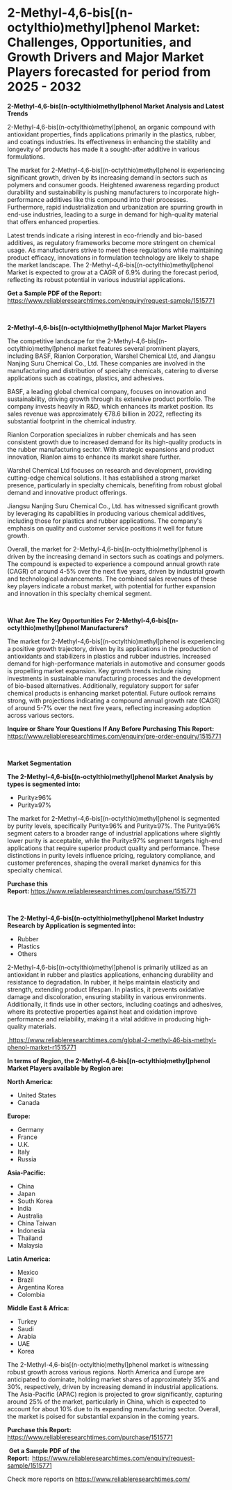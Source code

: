 <p><h1>2-Methyl-4,6-bis[(n-octylthio)methyl]phenol Market: Challenges, Opportunities, and Growth Drivers and Major Market Players forecasted for period from 2025 - 2032</h1></p><p><strong>2-Methyl-4,6-bis[(n-octylthio)methyl]phenol Market Analysis and Latest Trends</strong></p>
<p><p>2-Methyl-4,6-bis[(n-octylthio)methyl]phenol, an organic compound with antioxidant properties, finds applications primarily in the plastics, rubber, and coatings industries. Its effectiveness in enhancing the stability and longevity of products has made it a sought-after additive in various formulations. </p><p>The market for 2-Methyl-4,6-bis[(n-octylthio)methyl]phenol is experiencing significant growth, driven by its increasing demand in sectors such as polymers and consumer goods. Heightened awareness regarding product durability and sustainability is pushing manufacturers to incorporate high-performance additives like this compound into their processes. Furthermore, rapid industrialization and urbanization are spurring growth in end-use industries, leading to a surge in demand for high-quality material that offers enhanced properties.</p><p>Latest trends indicate a rising interest in eco-friendly and bio-based additives, as regulatory frameworks become more stringent on chemical usage. As manufacturers strive to meet these regulations while maintaining product efficacy, innovations in formulation technology are likely to shape the market landscape. The 2-Methyl-4,6-bis[(n-octylthio)methyl]phenol Market is expected to grow at a CAGR of 6.9% during the forecast period, reflecting its robust potential in various industrial applications.</p></p>
<p><strong>Get a Sample PDF of the Report:&nbsp;</strong> <a href="https://www.reliableresearchtimes.com/enquiry/request-sample/1515771?utm_campaign=2934&utm_medium=2&utm_source=Github&utm_content=ia&utm_term=29032025&utm_id=2-methyl-46-bisn-octylthiomethylphenol">https://www.reliableresearchtimes.com/enquiry/request-sample/1515771</a></p>
<p>&nbsp;</p>
<p><strong>2-Methyl-4,6-bis[(n-octylthio)methyl]phenol Major Market Players</strong></p>
<p><p>The competitive landscape for the 2-Methyl-4,6-bis[(n-octylthio)methyl]phenol market features several prominent players, including BASF, Rianlon Corporation, Warshel Chemical Ltd, and Jiangsu Nanjing Suru Chemical Co., Ltd. These companies are involved in the manufacturing and distribution of specialty chemicals, catering to diverse applications such as coatings, plastics, and adhesives.</p><p>BASF, a leading global chemical company, focuses on innovation and sustainability, driving growth through its extensive product portfolio. The company invests heavily in R&D, which enhances its market position. Its sales revenue was approximately €78.6 billion in 2022, reflecting its substantial footprint in the chemical industry.</p><p>Rianlon Corporation specializes in rubber chemicals and has seen consistent growth due to increased demand for its high-quality products in the rubber manufacturing sector. With strategic expansions and product innovation, Rianlon aims to enhance its market share further.</p><p>Warshel Chemical Ltd focuses on research and development, providing cutting-edge chemical solutions. It has established a strong market presence, particularly in specialty chemicals, benefiting from robust global demand and innovative product offerings.</p><p>Jiangsu Nanjing Suru Chemical Co., Ltd. has witnessed significant growth by leveraging its capabilities in producing various chemical additives, including those for plastics and rubber applications. The company's emphasis on quality and customer service positions it well for future growth.</p><p>Overall, the market for 2-Methyl-4,6-bis[(n-octylthio)methyl]phenol is driven by the increasing demand in sectors such as coatings and polymers. The compound is expected to experience a compound annual growth rate (CAGR) of around 4-5% over the next five years, driven by industrial growth and technological advancements. The combined sales revenues of these key players indicate a robust market, with potential for further expansion and innovation in this specialty chemical segment.</p></p>
<p>&nbsp;</p>
<p><strong>What Are The Key Opportunities For 2-Methyl-4,6-bis[(n-octylthio)methyl]phenol Manufacturers?</strong></p>
<p><p>The market for 2-Methyl-4,6-bis[(n-octylthio)methyl]phenol is experiencing a positive growth trajectory, driven by its applications in the production of antioxidants and stabilizers in plastics and rubber industries. Increased demand for high-performance materials in automotive and consumer goods is propelling market expansion. Key growth trends include rising investments in sustainable manufacturing processes and the development of bio-based alternatives. Additionally, regulatory support for safer chemical products is enhancing market potential. Future outlook remains strong, with projections indicating a compound annual growth rate (CAGR) of around 5-7% over the next five years, reflecting increasing adoption across various sectors.</p></p>
<p><strong>Inquire or Share Your Questions If Any Before Purchasing This Report:</strong> <a href="https://www.reliableresearchtimes.com/enquiry/pre-order-enquiry/1515771?utm_campaign=2934&utm_medium=2&utm_source=Github&utm_content=ia&utm_term=29032025&utm_id=2-methyl-46-bisn-octylthiomethylphenol">https://www.reliableresearchtimes.com/enquiry/pre-order-enquiry/1515771</a></p>
<p>&nbsp;</p>
<p><strong>Market Segmentation</strong></p>
<p><strong>The 2-Methyl-4,6-bis[(n-octylthio)methyl]phenol Market Analysis by types is segmented into:</strong></p>
<p><ul><li>Purity≥96%</li><li>Purity≥97%</li></ul></p>
<p><p>The market for 2-Methyl-4,6-bis[(n-octylthio)methyl]phenol is segmented by purity levels, specifically Purity≥96% and Purity≥97%. The Purity≥96% segment caters to a broader range of industrial applications where slightly lower purity is acceptable, while the Purity≥97% segment targets high-end applications that require superior product quality and performance. These distinctions in purity levels influence pricing, regulatory compliance, and customer preferences, shaping the overall market dynamics for this specialty chemical.</p></p>
<p><strong>Purchase this Report:&nbsp;</strong><a href="https://www.reliableresearchtimes.com/purchase/1515771?utm_campaign=2934&utm_medium=2&utm_source=Github&utm_content=ia&utm_term=29032025&utm_id=2-methyl-46-bisn-octylthiomethylphenol">https://www.reliableresearchtimes.com/purchase/1515771</a></p>
<p>&nbsp;</p>
<p><strong>The 2-Methyl-4,6-bis[(n-octylthio)methyl]phenol Market Industry Research by Application is segmented into:</strong></p>
<p><ul><li>Rubber</li><li>Plastics</li><li>Others</li></ul></p>
<p><p>2-Methyl-4,6-bis[(n-octylthio)methyl]phenol is primarily utilized as an antioxidant in rubber and plastics applications, enhancing durability and resistance to degradation. In rubber, it helps maintain elasticity and strength, extending product lifespan. In plastics, it prevents oxidative damage and discoloration, ensuring stability in various environments. Additionally, it finds use in other sectors, including coatings and adhesives, where its protective properties against heat and oxidation improve performance and reliability, making it a vital additive in producing high-quality materials.</p></p>
<p><a href="https://www.reliableresearchtimes.com/global-2-methyl-46-bis-methyl-phenol-market-r1515771?utm_campaign=2934&utm_medium=2&utm_source=Github&utm_content=ia&utm_term=29032025&utm_id=2-methyl-46-bisn-octylthiomethylphenol">&nbsp;https://www.reliableresearchtimes.com/global-2-methyl-46-bis-methyl-phenol-market-r1515771</a></p>
<p><strong>In terms of Region, the 2-Methyl-4,6-bis[(n-octylthio)methyl]phenol Market Players available by Region are:</strong></p>
<p>
    <p> <strong> North America: </strong>
        <ul>
            <li>United States</li>
            <li>Canada</li>
        </ul>
        </p> 
    <p> <strong> Europe: </strong>
        <ul>
            <li>Germany</li>
            <li>France</li>
            <li>U.K.</li>
            <li>Italy</li>
            <li>Russia</li>
        </ul>
        </p> 
    <p> <strong> Asia-Pacific: </strong>
        <ul>
            <li>China</li>
            <li>Japan</li>
            <li>South Korea</li>
            <li>India</li>
            <li>Australia</li>
            <li>China Taiwan</li>
            <li>Indonesia</li>
            <li>Thailand</li>
            <li>Malaysia</li>
        </ul>
        </p> 
    <p> <strong> Latin America: </strong>
        <ul>
            <li>Mexico</li>
            <li>Brazil</li>
            <li>Argentina Korea</li>
            <li>Colombia</li>
        </ul>
        </p> 
    <p> <strong> Middle East & Africa: </strong>
        <ul>
            <li>Turkey</li>
            <li>Saudi</li>
            <li>Arabia</li>
            <li>UAE</li>
            <li>Korea</li>
        </ul>
    </p>
    </p>
<p><p>The 2-Methyl-4,6-bis[(n-octylthio)methyl]phenol market is witnessing robust growth across various regions. North America and Europe are anticipated to dominate, holding market shares of approximately 35% and 30%, respectively, driven by increasing demand in industrial applications. The Asia-Pacific (APAC) region is projected to grow significantly, capturing around 25% of the market, particularly in China, which is expected to account for about 10% due to its expanding manufacturing sector. Overall, the market is poised for substantial expansion in the coming years.</p></p>
<p><strong>Purchase this Report: </strong><a href="https://www.reliableresearchtimes.com/purchase/1515771?utm_campaign=2934&utm_medium=2&utm_source=Github&utm_content=ia&utm_term=29032025&utm_id=2-methyl-46-bisn-octylthiomethylphenol">https://www.reliableresearchtimes.com/purchase/1515771</a></p>
<p>&nbsp;<strong>Get a Sample PDF of the Report:&nbsp;&nbsp;</strong><a href="https://www.reliableresearchtimes.com/enquiry/request-sample/1515771?utm_campaign=2934&utm_medium=2&utm_source=Github&utm_content=ia&utm_term=29032025&utm_id=2-methyl-46-bisn-octylthiomethylphenol">https://www.reliableresearchtimes.com/enquiry/request-sample/1515771</a></p>
<p><strong></strong></p>
<p>Check more reports on <a href="https://www.reliableresearchtimes.com/?utm_campaign=2934&utm_medium=2&utm_source=Github&utm_content=ia&utm_term=29032025&utm_id=2-methyl-46-bisn-octylthiomethylphenol">https://www.reliableresearchtimes.com/</a></p>